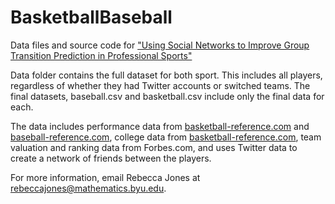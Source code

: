 # BasketballBaseball

Data files and source code for <a href="https://arxiv.org/abs/2009.00550">"Using Social Networks to Improve Group Transition Prediction in Professional Sports"</a>


Data folder contains the full dataset for both sport. This includes all players, regardless of whether they had Twitter accounts 
or switched teams.
The final datasets, baseball.csv and basketball.csv include only the final data for each.

The data includes performance data from <a href="https://www.basketball-reference.com/">basketball-reference.com</a> and <a href="https://www.baseball-reference.com/">baseball-reference.com</a>, college data from 
<a href="https://www.baseball-reference.com/">basketball-reference.com</a>, team valuation and ranking data from Forbes.com, and uses Twitter data to create a network of friends between the players.

For more information, email Rebecca Jones at rebeccajones@mathematics.byu.edu.
